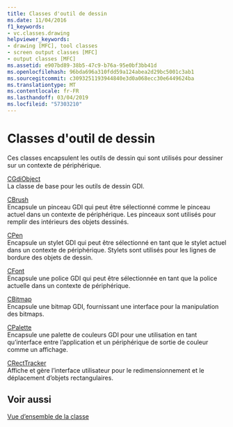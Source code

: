 ```yaml
---
title: Classes d'outil de dessin
ms.date: 11/04/2016
f1_keywords:
- vc.classes.drawing
helpviewer_keywords:
- drawing [MFC], tool classes
- screen output classes [MFC]
- output classes [MFC]
ms.assetid: e907bd89-38b5-47c9-b76a-95e0bf3bb41d
ms.openlocfilehash: 96bda696a310fdd59a124abea2d29bc5001c3ab1
ms.sourcegitcommit: c3093251193944840e3d0a068ecc30e6449624ba
ms.translationtype: MT
ms.contentlocale: fr-FR
ms.lasthandoff: 03/04/2019
ms.locfileid: "57303210"
---
```

# <a name="drawing-tool-classes"></a>Classes d'outil de dessin

Ces classes encapsulent les outils de dessin qui sont utilisés pour dessiner sur un contexte de périphérique.

[CGdiObject](../mfc/reference/cgdiobject-class.md)<br/>
La classe de base pour les outils de dessin GDI.

[CBrush](../mfc/reference/cbrush-class.md)<br/>
Encapsule un pinceau GDI qui peut être sélectionné comme le pinceau actuel dans un contexte de périphérique. Les pinceaux sont utilisés pour remplir des intérieurs des objets dessinés.

[CPen](../mfc/reference/cpen-class.md)<br/>
Encapsule un stylet GDI qui peut être sélectionné en tant que le stylet actuel dans un contexte de périphérique. Stylets sont utilisés pour les lignes de bordure des objets de dessin.

[CFont](../mfc/reference/cfont-class.md)<br/>
Encapsule une police GDI qui peut être sélectionnée en tant que la police actuelle dans un contexte de périphérique.

[CBitmap](../mfc/reference/cbitmap-class.md)<br/>
Encapsule une bitmap GDI, fournissant une interface pour la manipulation des bitmaps.

[CPalette](../mfc/reference/cpalette-class.md)<br/>
Encapsule une palette de couleurs GDI pour une utilisation en tant qu’interface entre l’application et un périphérique de sortie de couleur comme un affichage.

[CRectTracker](../mfc/reference/crecttracker-class.md)<br/>
Affiche et gère l’interface utilisateur pour le redimensionnement et le déplacement d’objets rectangulaires.

## <a name="see-also"></a>Voir aussi

[Vue d’ensemble de la classe](../mfc/class-library-overview.md)
